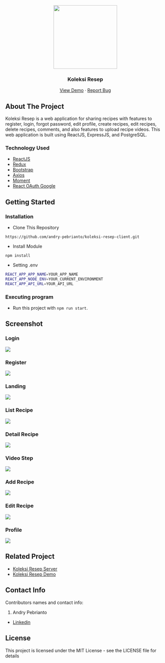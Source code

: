 <div align="center">
  <img src="./readme/logo.svg" width="200px" height="200px" />
</div>
<h3 align="center">Koleksi Resep</h3>
<p align="center">
  <a href="https://koleksi-resep.netlify.app/">View Demo</a>
  ·
  <a href="https://github.com/andry-pebrianto/koleksi-resep-client/issues">Report Bug</a>
</p>

<!-- ABOUT THE PROJECT -->
## About The Project

Koleksi Resep is a web application for sharing recipes with features to register, login, forgot password, edit profile, create recipes, edit recipes, delete recipes, comments, and also features to upload recipe videos. This web application is built using ReactJS, ExpressJS, and PostgreSQL.

### Technology Used
- [ReactJS](https://reactjs.org/)
- [Redux](https://redux.js.org/)
- [Bootstrap](https://getbootstrap.com/)
- [Axios](https://github.com/axios/axios)
- [Moment](https://momentjs.com/)
- [React OAuth Google](https://www.npmjs.com/package/@react-oauth/google)
 
<!-- GETTING STARTED -->
## Getting Started

### Installation
- Clone This Repository

`https://github.com/andry-pebrianto/koleksi-resep-client.git`

- Install Module

`npm install`

- Setting .env

```bash
REACT_APP_APP_NAME=YOUR_APP_NAME
REACT_APP_NODE_ENV=YOUR_CURRENT_ENVIRONMENT
REACT_APP_API_URL=YOUR_API_URL
```

### Executing program

- Run this project with `npm run start`.

<!-- SCREENSHOT -->
## Screenshot

### Login
<img src="./readme/ss-login.jpg" />

### Register
<img src="./readme/ss-register.jpg" />

### Landing
<img src="./readme/ss-landing.jpg" />

### List Recipe
<img src="./readme/ss-list.jpg" />

### Detail Recipe
<img src="./readme/ss-detail.jpg" />

### Video Step
<img src="./readme/ss-video.jpg" />

### Add Recipe
<img src="./readme/ss-add.jpg" />

### Edit Recipe
<img src="./readme/ss-edit.jpg" />

### Profile
<img src="./readme/ss-profile.jpg" />

<!-- RELATED PROJECT -->
## Related Project

- [Koleksi Resep Server](https://github.com/andry-pebrianto/koleksi-resep-server)
- [Koleksi Resep Demo](https://koleksi-resep.netlify.app/)

<!-- CONTACT INFO -->
## Contact Info

Contributors names and contact info:

1. Andry Pebrianto

- [Linkedin](https://www.linkedin.com/in/andry-pebrianto)

## License 

This project is licensed under the MIT License - see the LICENSE file for details
